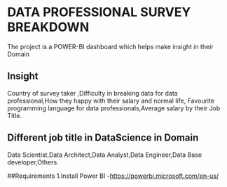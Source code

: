 
# DATA PROFESSIONAL SURVEY BREAKDOWN
The project is a POWER-BI dashboard which helps make insight in their Domain




## Insight
Country of survey taker
,Difficulty in breaking data for data professional,How they happy with their salary and normal life,
Favourite programming language for data professionals,Average salary by their Job Title.

## Different job title in DataScience in Domain
Data Scientist,Data Architect,Data Analyst,Data Engineer,Data Base developer,Others.

##Requirements
1.Install Power BI -https://powerbi.microsoft.com/en-us/
